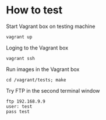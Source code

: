 # How to test

Start Vagrant box on testing machine

    vagrant up

Loging to the Vagrant box

    vagrant ssh

Run images in the Vagrant box

    cd /vagrant/tests; make

Try FTP in the second terminal window

    ftp 192.168.9.9
    user: test
    pass test
